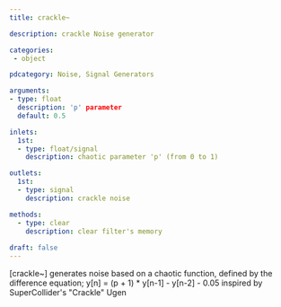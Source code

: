 ```yaml
---
title: crackle~

description: crackle Noise generator

categories:
 - object

pdcategory: Noise, Signal Generators

arguments:
- type: float
  description: 'p' parameter
  default: 0.5

inlets:
  1st:
  - type: float/signal
    description: chaotic parameter 'p' (from 0 to 1)

outlets:
  1st:
  - type: signal
    description: crackle noise

methods:
  - type: clear
    description: clear filter's memory
 
draft: false
---
```


[crackle~] generates noise based on a chaotic function, defined by the difference equation;
y[n] = (p + 1) * y[n-1] - y[n-2] - 0.05
inspired by SuperCollider's "Crackle" Ugen
